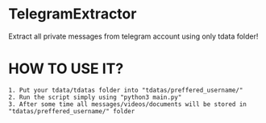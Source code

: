 # TelegramExtractor
Extract all private messages from telegram account using only tdata folder!

# HOW TO USE IT?
```
1. Put your tdata/tdatas folder into "tdatas/preffered_username/"
2. Run the script simply using "python3 main.py"
3. After some time all messages/videos/documents will be stored in "tdatas/preffered_username/" folder
```

